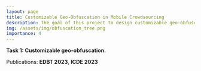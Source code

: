 ```yaml
---
layout: page
title: Customizable Geo-Obfuscation in Mobile Crowdsourcing
description: The goal of this project to design customizable geo-obfuscation to protect workers' location privacy in mobile crowdsourcing. 
img: /assets/img/obfuscation_tree.png
importance: 4
---
```


**Task 1: Customizable geo-obfuscation.**

Publications: **EDBT 2023**, **ICDE 2023**
